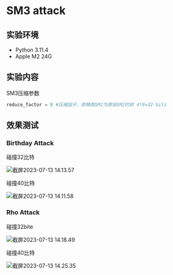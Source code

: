 # SM3 attack

## 实验环境

+ Python 3.11.4
+ Apple M2 24G

## 实验内容

SM3压缩参数

```python
reduce_factor = 8 #压缩因子，即精简SM2为原始SM2的前 4*8=32 bits
```

## 效果测试

### Birthday Attack

碰撞32比特

![截屏2023-07-13 14.13.57](https://oyrd-1313391192.cos.ap-nanjing.myqcloud.com/images/%E6%88%AA%E5%B1%8F2023-07-13%2014.13.57.png)

碰撞40比特

![截屏2023-07-13 14.11.58](https://oyrd-1313391192.cos.ap-nanjing.myqcloud.com/images/%E6%88%AA%E5%B1%8F2023-07-13%2014.11.58.png)

### Rho Attack

碰撞32bite

![截屏2023-07-13 14.18.49](https://oyrd-1313391192.cos.ap-nanjing.myqcloud.com/images/%E6%88%AA%E5%B1%8F2023-07-13%2014.18.49.png)

碰撞40比特

![截屏2023-07-13 14.25.35](https://oyrd-1313391192.cos.ap-nanjing.myqcloud.com/images/%E6%88%AA%E5%B1%8F2023-07-13%2014.25.35.png)